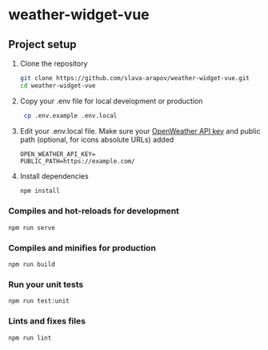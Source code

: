 # weather-widget-vue

## Project setup

1. Clone the repository

   ```bash
   git clone https://github.com/slava-arapov/weather-widget-vue.git
   cd weather-widget-vue
   ```

1. Copy your .env file for local development or production

   ```bash
    cp .env.example .env.local
   ```

1. Edit your .env.local file. Make sure your [OpenWeather API key](https://home.openweathermap.org/api_keys) and public path (optional, for icons absolute URLs) added

   ```dotenv
   OPEN_WEATHER_API_KEY=
   PUBLIC_PATH=https://example.com/
   ```

1. Install dependencies
   ```bash
   npm install
   ```

### Compiles and hot-reloads for development

```
npm run serve
```

### Compiles and minifies for production

```
npm run build
```

### Run your unit tests

```
npm run test:unit
```

### Lints and fixes files

```
npm run lint
```
